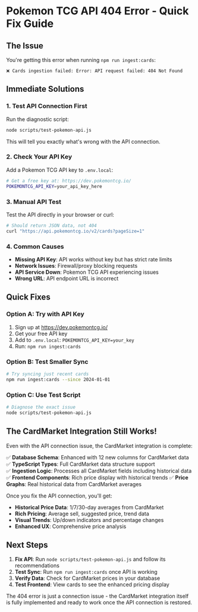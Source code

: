 # Pokemon TCG API 404 Error - Quick Fix Guide

## The Issue

You're getting this error when running `npm run ingest:cards`:
```
❌ Cards ingestion failed: Error: API request failed: 404 Not Found
```

## Immediate Solutions

### 1. Test API Connection First

Run the diagnostic script:
```bash
node scripts/test-pokemon-api.js
```

This will tell you exactly what's wrong with the API connection.

### 2. Check Your API Key

Add a Pokemon TCG API key to `.env.local`:
```bash
# Get a free key at: https://dev.pokemontcg.io/
POKEMONTCG_API_KEY=your_api_key_here
```

### 3. Manual API Test

Test the API directly in your browser or curl:
```bash
# Should return JSON data, not 404
curl "https://api.pokemontcg.io/v2/cards?pageSize=1"
```

### 4. Common Causes

- **Missing API Key**: API works without key but has strict rate limits
- **Network Issues**: Firewall/proxy blocking requests
- **API Service Down**: Pokemon TCG API experiencing issues
- **Wrong URL**: API endpoint URL is incorrect

## Quick Fixes

### Option A: Try with API Key
1. Sign up at https://dev.pokemontcg.io/
2. Get your free API key
3. Add to `.env.local`: `POKEMONTCG_API_KEY=your_key`
4. Run: `npm run ingest:cards`

### Option B: Test Smaller Sync
```bash
# Try syncing just recent cards
npm run ingest:cards --since 2024-01-01
```

### Option C: Use Test Script
```bash
# Diagnose the exact issue
node scripts/test-pokemon-api.js
```

## The CardMarket Integration Still Works!

Even with the API connection issue, the CardMarket integration is complete:

✅ **Database Schema**: Enhanced with 12 new columns for CardMarket data
✅ **TypeScript Types**: Full CardMarket data structure support  
✅ **Ingestion Logic**: Processes all CardMarket fields including historical data
✅ **Frontend Components**: Rich price display with historical trends
✅ **Price Graphs**: Real historical data from CardMarket averages

Once you fix the API connection, you'll get:
- **Historical Price Data**: 1/7/30-day averages from CardMarket
- **Rich Pricing**: Average sell, suggested price, trend data
- **Visual Trends**: Up/down indicators and percentage changes
- **Enhanced UX**: Comprehensive price analysis

## Next Steps

1. **Fix API**: Run `node scripts/test-pokemon-api.js` and follow its recommendations
2. **Test Sync**: Run `npm run ingest:cards` once API is working
3. **Verify Data**: Check for CardMarket prices in your database
4. **Test Frontend**: View cards to see the enhanced pricing display

The 404 error is just a connection issue - the CardMarket integration itself is fully implemented and ready to work once the API connection is restored.